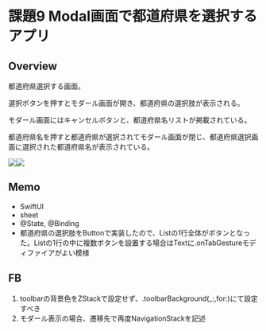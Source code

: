 # 課題9 Modal画面で都道府県を選択するアプリ
## Overview
<p>都道府県選択する画面。</p>
<p>選択ボタンを押すとモダール画面が開き、都道府県の選択肢が表示される。</p>
<p>モダール画面にはキャンセルボタンと、都道府県名リストが掲載されている。</p>
<p>都道府県名を押すと都道府県が選択されてモダール画面が閉じ、都道府県選択画面に選択された都道府県名が表示されている。</p>

 <img src="kadai9-1.png" /><img src="kadai9-2.png" />
 
## Memo
<ul>
  <li>SwiftUI</li>
  <li>sheet</li>
  <li>@State, @Binding</li>
  <li>都道府県の選択肢をButtonで実装したので、Listの1行全体がボタンとなった。Listの1行の中に複数ボタンを設置する場合はTextに.onTabGestureモディファイアがよい模様</li>
</ul>

## FB
<ol>
<li>toolbarの背景色をZStackで設定せず、.toolbarBackground(_:,for:)にて設定すべき</li>
<li>モダール表示の場合、遷移先で再度NavigationStackを記述</li>
</ol<

